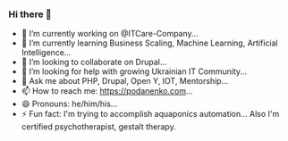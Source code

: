 ### Hi there 👋

<!--
**podarok/podarok** is a ✨ _special_ ✨ repository because its `README.md` (this file) appears on your GitHub profile.

Here are some ideas to get you started:
-->
- 🔭 I’m currently working on @ITCare-Company...
- 🌱 I’m currently learning Business Scaling, Machine Learning, Artificial Intelligence...
- 👯 I’m looking to collaborate on Drupal...
- 🤔 I’m looking for help with growing Ukrainian IT Community...
- 💬 Ask me about PHP, Drupal, Open Y, IOT, Mentorship...
- 📫 How to reach me: https://podanenko.com...
- 😄 Pronouns: he/him/his...
- ⚡ Fun fact: I'm trying to accomplish aquaponics automation... Also I'm certified psychotherapist, gestalt therapy.

